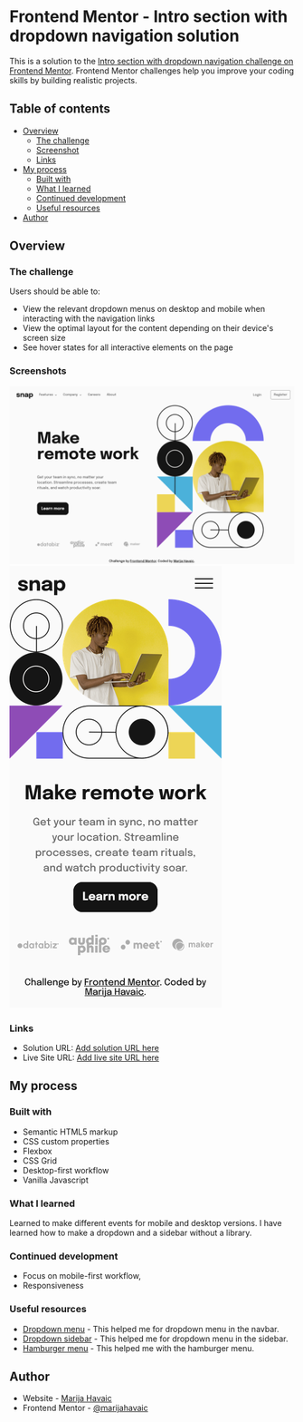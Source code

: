 # Frontend Mentor - Intro section with dropdown navigation solution

This is a solution to the [Intro section with dropdown navigation challenge on Frontend Mentor](https://www.frontendmentor.io/challenges/intro-section-with-dropdown-navigation-ryaPetHE5). Frontend Mentor challenges help you improve your coding skills by building realistic projects. 

## Table of contents

- [Overview](#overview)
  - [The challenge](#the-challenge)
  - [Screenshot](#screenshot)
  - [Links](#links)
- [My process](#my-process)
  - [Built with](#built-with)
  - [What I learned](#what-i-learned)
  - [Continued development](#continued-development)
  - [Useful resources](#useful-resources)
- [Author](#author)

## Overview

### The challenge

Users should be able to:

- View the relevant dropdown menus on desktop and mobile when interacting with the navigation links
- View the optimal layout for the content depending on their device's screen size
- See hover states for all interactive elements on the page

### Screenshots

![Desktop](./designs/desktop.png)
![Mobile](./designs/mobile.png)

### Links

- Solution URL: [Add solution URL here](https://your-solution-url.com)
- Live Site URL: [Add live site URL here](https://your-live-site-url.com)

## My process

### Built with

- Semantic HTML5 markup
- CSS custom properties
- Flexbox
- CSS Grid
- Desktop-first workflow
- Vanilla Javascript 

### What I learned

Learned to make different events for mobile and desktop versions.
I have learned how to make a dropdown and a sidebar without a library.

### Continued development

- Focus on mobile-first workflow,
- Responsiveness

### Useful resources

- [Dropdown menu](https://www.w3schools.com/css/css_dropdowns.asp) - This helped me for dropdown menu in the navbar.
- [Dropdown sidebar](https://www.w3schools.com/howto/howto_js_dropdown_sidenav.asp) - This helped me for dropdown menu in the sidebar.
- [Hamburger menu](https://www.w3schools.com/howto/howto_js_topnav_responsive.asp) - This helped me with the hamburger menu.

## Author

- Website - [Marija Havaic](https://marijahavaic.com)
- Frontend Mentor - [@marijahavaic](https://www.frontendmentor.io/profile/marijahavaic)
